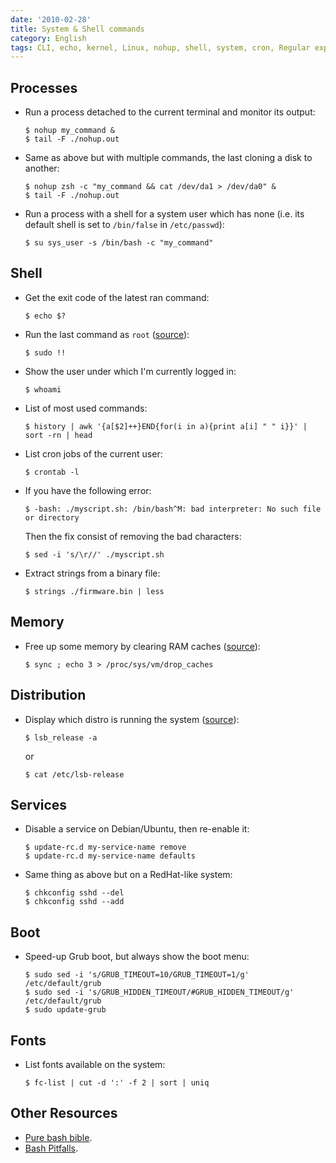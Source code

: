 ```yaml
---
date: '2010-02-28'
title: System & Shell commands
category: English
tags: CLI, echo, kernel, Linux, nohup, shell, system, cron, Regular expression, bash, font
---
```


## Processes

- Run a process detached to the current terminal and monitor its output:

  ```shell-session
  $ nohup my_command &
  $ tail -F ./nohup.out
  ```

- Same as above but with multiple commands, the last cloning a disk to another:

  ```shell-session
  $ nohup zsh -c "my_command && cat /dev/da1 > /dev/da0" &
  $ tail -F ./nohup.out
  ```

- Run a process with a shell for a system user which has none (i.e. its default shell is set to `/bin/false` in `/etc/passwd`):

  ```shell-session
  $ su sys_user -s /bin/bash -c "my_command"
  ```

## Shell

- Get the exit code of the latest ran command:

  ```shell-session
  $ echo $?
  ```

- Run the last command as `root` ([source](https://blog.hardikr.com/post/2337320222/sudo-previous-command)):

  ```shell-session
  $ sudo !!
  ```

- Show the user under which I'm currently logged in:

  ```shell-session
  $ whoami
  ```

- List of most used commands:

  ```shell-session
  $ history | awk '{a[$2]++}END{for(i in a){print a[i] " " i}}' | sort -rn | head
  ```

- List cron jobs of the current user:

  ```shell-session
  $ crontab -l
  ```

- If you have the following error:

  ```shell-session
  $ -bash: ./myscript.sh: /bin/bash^M: bad interpreter: No such file or directory
  ```

  Then the fix consist of removing the bad characters:

  ```shell-session
  $ sed -i 's/\r//' ./myscript.sh
  ```

- Extract strings from a binary file:

  ```shell-session
  $ strings ./firmware.bin | less
  ```

## Memory

- Free up some memory by clearing RAM caches ([source](https://www.scottklarr.com/topic/134/linux-how-to-clear-the-cache-from-memory/)):

  ```shell-session
  $ sync ; echo 3 > /proc/sys/vm/drop_caches
  ```

## Distribution

- Display which distro is running the system ([source](https://news.ycombinator.com/item?id=1973441)):

  ```shell-session
  $ lsb_release -a
  ```

  or

  ```shell-session
  $ cat /etc/lsb-release
  ```

## Services

- Disable a service on Debian/Ubuntu, then re-enable it:

  ```shell-session
  $ update-rc.d my-service-name remove
  $ update-rc.d my-service-name defaults
  ```

- Same thing as above but on a RedHat-like system:

  ```shell-session
  $ chkconfig sshd --del
  $ chkconfig sshd --add
  ```

## Boot

- Speed-up Grub boot, but always show the boot menu:

  ```shell-session
  $ sudo sed -i 's/GRUB_TIMEOUT=10/GRUB_TIMEOUT=1/g' /etc/default/grub
  $ sudo sed -i 's/GRUB_HIDDEN_TIMEOUT/#GRUB_HIDDEN_TIMEOUT/g' /etc/default/grub
  $ sudo update-grub
  ```

## Fonts

- List fonts available on the system:

  ```shell-session
  $ fc-list | cut -d ':' -f 2 | sort | uniq
  ```

## Other Resources

- [Pure bash bible](https://github.com/dylanaraps/pure-bash-bible).
- [Bash Pitfalls](https://mywiki.wooledge.org/BashPitfalls).
